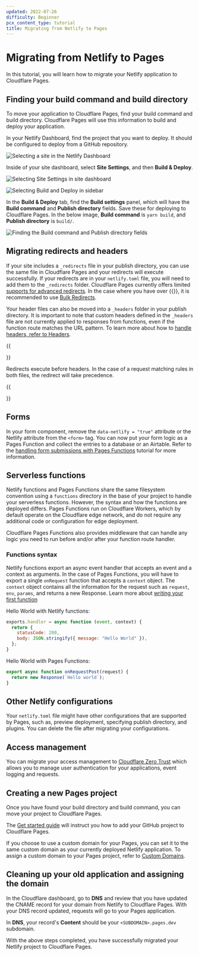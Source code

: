 ```yaml
---
updated: 2022-07-26
difficulty: Beginner
pcx_content_type: tutorial
title: Migrating from Netlify to Pages
---
```


# Migrating from Netlify to Pages

In this tutorial, you will learn how to migrate your Netlify application to Cloudflare Pages.

## Finding your build command and build directory

To move your application to Cloudflare Pages, find your build command and build directory. Cloudflare Pages will use this information to build and deploy your application.

In your Netlify Dashboard, find the project that you want to deploy. It should be configured to deploy from a GitHub repository.

![Selecting a site in the Netlify Dashboard](/pages/migrations/migrating-from-netlify/netlify-deploy-1.png)

Inside of your site dashboard, select **Site Settings**, and then **Build & Deploy**.

![Selecting Site Settings in site dashboard](/pages/migrations/migrating-from-netlify/netlify-deploy-2.png)

![Selecting Build and Deploy in sidebar](/pages/migrations/migrating-from-netlify/netlify-deploy-3.png)

In the **Build & Deploy** tab, find the **Build settings** panel, which will have the **Build command** and **Publish directory** fields. Save these for deploying to Cloudflare Pages. In the below image, **Build command** is `yarn build`, and **Publish directory** is `build/`.

![Finding the Build command and Publish directory fields](/pages/migrations/migrating-from-netlify/netlify-deploy-4.png)

## Migrating redirects and headers

If your site includes a `_redirects` file in your publish directory, you can use the same file in Cloudflare Pages and your redirects will execute successfully. If your redirects are in your `netlify.toml` file, you will need to add them to the `_redirects` folder. Cloudflare Pages currently offers limited [supports for advanced redirects](/pages/platform/redirects/). In the case where you have over {{<snippet id="cf-pages-limits-redirects-andor">}}, it is recommended to use [Bulk Redirects](/rules/bulk-redirects/create-dashboard/).

Your header files can also be moved into a `_headers` folder in your publish directory. It is important to note that custom headers defined in the `_headers` file are not currently applied to responses from functions, even if the function route matches the URL pattern. To learn more about how to [handle headers, refer to Headers](/pages/platform/headers/).

{{<Aside type="note">}}

Redirects execute before headers. In the case of a request matching rules in both files, the redirect will take precedence.

{{</Aside>}}

## Forms

In your form component, remove the `data-netlify = "true"` attribute or the Netlify attribute from the `<form>` tag. You can now put your form logic as a Pages Function and collect the entries to a database or an Airtable. Refer to the [handling form submissions with Pages Functions](/pages/tutorials/forms/) tutorial for more information.

## Serverless functions

Netlify functions and Pages Functions share the same filesystem convention using a `functions` directory in the base of your project to handle your serverless functions. However, the syntax and how the functions are deployed differs. Pages Functions run on Cloudflare Workers, which by default operate on the Cloudflare edge network, and do not require any additional code or configuration for edge deployment.

Cloudflare Pages Functions also provides middleware that can handle any logic you need to run before and/or after your function route handler.

### Functions syntax

Netlify functions export an async event handler that accepts an event and a context as arguments. In the case of Pages Functions, you will have to export a single `onRequest` function that accepts a `context` object. The `context` object contains all the information for the request such as `request`, `env`, `params`, and returns a new Response. Learn more about [writing your first function](/pages/platform/functions/#writing-your-first-function)

Hello World with Netlify functions:

```js
exports.handler = async function (event, context) {
  return {
    statusCode: 200,
    body: JSON.stringify({ message: "Hello World" }),
  };
}

```

Hello World with Pages Functions:

```js
export async function onRequestPost(request) {
  return new Response(`Hello world`);
}
```

## Other Netlify configurations

Your `netlify.toml` file might have other configurations that are supported by Pages, such as, preview deployment, specifying publish directory, and plugins. You can delete the file after migrating your configurations.


## Access management

You can migrate your access management to [Cloudflare Zero Trust](/cloudflare-one/) which allows you to manage user authentication for your applications, event logging and requests.

## Creating a new Pages project

Once you have found your build directory and build command, you can move your project to Cloudflare Pages.

The [Get started guide](/pages/get-started/) will instruct you how to add your GitHub project to Cloudflare Pages.

If you choose to use a custom domain for your Pages, you can set it to the same custom domain as your currently deployed Netlify application. To assign a custom domain to your Pages project, refer to [Custom Domains](/pages/platform/custom-domains/).

## Cleaning up your old application and assigning the domain

In the Cloudflare dashboard, go to **DNS** and review that you have updated the CNAME record for your domain from Netlify to Cloudflare Pages. With your DNS record updated, requests will go to your Pages application.

In **DNS**, your record's **Content** should be your `<SUBDOMAIN>.pages.dev` subdomain.

With the above steps completed, you have successfully migrated your Netlify project to Cloudflare Pages.